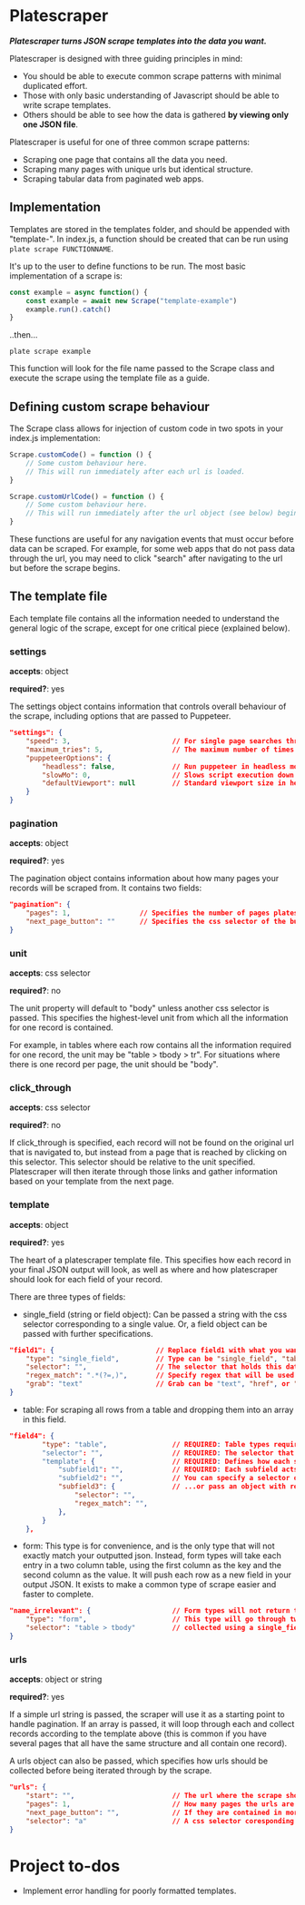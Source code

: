 # Platescraper

***Platescraper turns JSON scrape templates into the data you want.***

Platescraper is designed with three guiding principles in mind:

* You should be able to execute common scrape patterns with minimal duplicated effort.
* Those with only basic understanding of Javascript should be able to write scrape templates.
* Others should be able to see how the data is gathered **by viewing only one JSON file**.

Platescraper is useful for one of three common scrape patterns:

* Scraping one page that contains all the data you need.
* Scraping many pages with unique urls but identical structure.
* Scraping tabular data from paginated web apps.

## Implementation
Templates are stored in the templates folder, and should be appended with "template-". In index.js, a function should be created that can be run using `plate scrape FUNCTIONNAME`.

It's up to the user to define functions to be run. The most basic implementation of a scrape is:

```javascript
const example = async function() {
    const example = await new Scrape("template-example")
    example.run().catch()
}
```

..then...

```shell
plate scrape example
```

This function will look for the file name passed to the Scrape class and execute the scrape using the template file as a guide.

## Defining custom scrape behaviour

The Scrape class allows for injection of custom code in two spots in your index.js implementation:

```javascript
Scrape.customCode() = function () {
    // Some custom behaviour here.
    // This will run immediately after each url is loaded.
}

Scrape.customUrlCode() = function () {
    // Some custom behaviour here.
    // This will run immediately after the url object (see below) begins harvesting urls for use in the scrape.
}
```

These functions are useful for any navigation events that must occur before data can be scraped. For example, for some web apps that do not pass data through the url, you may need to click "search" after navigating to the url but before the scrape begins.

## The template file

Each template file contains all the information needed to understand the general logic of the scrape, except for one critical piece (explained below).

### settings
**accepts**: object

**required?**: yes

The settings object contains information that controls overall behaviour of the scrape, including options that are passed to Puppeteer.

```json
"settings": {
    "speed": 3,                         // For single page searches through many URLs, this limits the number of async calls made at a time.
    "maximum_tries": 5,                 // The maximum number of times the scrape will restart if it errors out.
    "puppeteerOptions": {
        "headless": false,              // Run puppeteer in headless more or not.
        "slowMo": 0,                    // Slows script execution down by this many milliseconds. Useful for debugging.
        "defaultViewport": null         // Standard viewport size in headful mode.
    }
}
```

### pagination
**accepts**: object

**required?**: yes

The pagination object contains information about how many pages your records will be scraped from. It contains two fields:

```json
"pagination": {
    "pages": 1,                 // Specifies the number of pages platescraper should cycle through.
    "next_page_button": ""      // Specifies the css selector of the button that should be clicked to advance the page.
}
```

### unit
**accepts**: css selector

**required?**: no

The unit property will default to "body" unless another css selector is passed. This specifies the highest-level unit from which all the information for one record is contained.

For example, in tables where each row contains all the information required for one record, the unit may be "table > tbody > tr". For situations where there is one record per page, the unit should be "body".

### click_through
**accepts**: css selector

**required?**: no

If click_through is specified, each record will not be found on the original url that is navigated to, but instead from a page that is reached by clicking on this selector. This selector should be relative to the unit specified. Platescraper will then iterate through those links and gather information based on your template from the next page.

### template
**accepts**: object

**required?**: yes

The heart of a platescraper template file. This specifies how each record in your final JSON output will look, as well as where and how platescraper should look for each field of your record.

There are three types of fields:
* single_field (string or field object): Can be passed a string with the css selector corresponding to a single value. Or, a field object can be passed with further specifications.

```json
"field1": {                         // Replace field1 with what you want this property to be named.
    "type": "single_field",         // Type can be "single_field", "table", or "form". Each is described here. Single fields are simple infomation taken from one selector.
    "selector": "",                 // The selector that holds this data.
    "regex_match": ".*(?=,)",       // Specify regex that will be used to call .match(). Useful for isolating particular bits of text in the same selector for different fields.
    "grab": "text"                  // Grab can be "text", "href", or "value". Determines what is taken from the element. Default is text. Value useful for scraping input boxes.
}
```

* table: For scraping all rows from a table and dropping them into an array in this field.

```json
"field4": {
        "type": "table",                // REQUIRED: Table types require some extra information. The table will return an array with each row in the table as subfield objects.
        "selector": "",                 // REQUIRED: The selector that corresponds to each row in the table. Should be relative to "unit".
        "template": {                   // REQUIRED: Defines how each subfield will look.
            "subfield1": "",            // REQUIRED: Each subfield acts like a field template object. subfield1 etc should be replaced with whatever you'd like the name of the field to be.
            "subfield2": "",            // You can specify a selector only...
            "subfield3": {              // ...or pass an object with required selector and optional regex_match and replace properties. Each functions like the same field property.
                "selector": "",         
                "regex_match": "",      
            },
        }
    },
```

* form: This type is for convenience, and is the only type that will not exactly match your outputted json. Instead, form types will take each entry in a two column table, using the first column as the key and the second column as the value. It will push each row as a new field in your output JSON. It exists to make a common type of scrape easier and faster to complete.

```json
"name_irrelevant": {                    // Form types will not return the name of the field, so it is irrelevant what this field is named.
    "type": "form",                     // This type will go through two column tables, with the first cell containing the field name, and the second the value. It will add each to the record as though it were
    "selector": "table > tbody"         // collected using a single_field type.
}
```

### urls
**accepts**: object or string

**required?**: yes

If a simple url string is passed, the scraper will use it as a starting point to handle pagination. If an array is passed, it will loop through each and collect records according to the template above (this is common if you have several pages that all have the same structure and all contain one record).

A urls object can also be passed, which specifies how urls should be collected before being iterated through by the scrape.

```json
"urls": {
    "start": "",                        // The url where the scrape should start collecting urls from.
    "pages": 1,                         // How many pages the urls are contained within.
    "next_page_button": "",             // If they are contained in more than one page, this css selector corresponds to the "next page" button.
    "selector": "a"                     // A css selector coresponding to each link that is to be grabbed. Should be relative to the unit property of your template file.
}
```

# Project to-dos
* Implement error handling for poorly formatted templates.